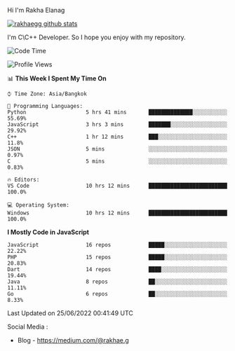 Hi I'm Rakha Elanag


[![rakhaegg github stats](https://github-readme-stats.vercel.app/api?username=rakhaegg)](https://github.com/rakhaegg/rakhaegg)

I'm C\C++ Developer. So I hope you enjoy with my repository. 



<!--START_SECTION:waka-->
![Code Time](http://img.shields.io/badge/Code%20Time-0%20secs-blue)

![Profile Views](http://img.shields.io/badge/Profile%20Views-3-blue)

📊 **This Week I Spent My Time On** 

```text
⌚︎ Time Zone: Asia/Bangkok

💬 Programming Languages: 
Python                   5 hrs 41 mins       ██████████████░░░░░░░░░░░   55.69% 
JavaScript               3 hrs 3 mins        ███████░░░░░░░░░░░░░░░░░░   29.92% 
C++                      1 hr 12 mins        ███░░░░░░░░░░░░░░░░░░░░░░   11.8% 
JSON                     5 mins              ░░░░░░░░░░░░░░░░░░░░░░░░░   0.97% 
C                        5 mins              ░░░░░░░░░░░░░░░░░░░░░░░░░   0.83%

🔥 Editors: 
VS Code                  10 hrs 12 mins      █████████████████████████   100.0%

💻 Operating System: 
Windows                  10 hrs 12 mins      █████████████████████████   100.0%

```

**I Mostly Code in JavaScript** 

```text
JavaScript               16 repos            █████░░░░░░░░░░░░░░░░░░░░   22.22% 
PHP                      15 repos            █████░░░░░░░░░░░░░░░░░░░░   20.83% 
Dart                     14 repos            ████░░░░░░░░░░░░░░░░░░░░░   19.44% 
Java                     8 repos             ██░░░░░░░░░░░░░░░░░░░░░░░   11.11% 
Go                       6 repos             ██░░░░░░░░░░░░░░░░░░░░░░░   8.33%

```



 Last Updated on 25/06/2022 00:41:49 UTC
<!--END_SECTION:waka-->

Social Media : 
- Blog - https://medium.com/@rakhae.g
